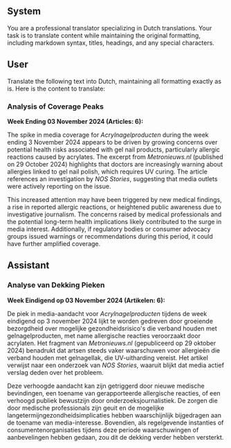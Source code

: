 ## System

You are a professional translator specializing in Dutch translations. 
Your task is to translate content while maintaining the original formatting, including markdown syntax, 
titles, headings, and any special characters.

## User

Translate the following text into Dutch, maintaining all formatting exactly as is.
Here is the content to translate:

### Analysis of Coverage Peaks

**Week Ending 03 November 2024 (Articles: 6):**

The spike in media coverage for *Acrylnagelproducten* during the week ending 3 November 2024 appears to be driven by growing concerns over potential health risks associated with gel nail products, particularly allergic reactions caused by acrylates. The excerpt from *Metronieuws.nl* (published on 29 October 2024) highlights that doctors are increasingly warning about allergies linked to gel nail polish, which requires UV curing. The article references an investigation by *NOS Stories*, suggesting that media outlets were actively reporting on the issue.

This increased attention may have been triggered by new medical findings, a rise in reported allergic reactions, or heightened public awareness due to investigative journalism. The concerns raised by medical professionals and the potential long-term health implications likely contributed to the surge in media interest. Additionally, if regulatory bodies or consumer advocacy groups issued warnings or recommendations during this period, it could have further amplified coverage.


## Assistant

### Analyse van Dekking Pieken

**Week Eindigend op 03 November 2024 (Artikelen: 6):**

De piek in media-aandacht voor *Acrylnagelproducten* tijdens de week eindigend op 3 november 2024 lijkt te worden gedreven door groeiende bezorgdheid over mogelijke gezondheidsrisico's die verband houden met gelnagelproducten, met name allergische reacties veroorzaakt door acrylaten. Het fragment van *Metronieuws.nl* (gepubliceerd op 29 oktober 2024) benadrukt dat artsen steeds vaker waarschuwen voor allergieën die verband houden met gelnagellak, die UV-uitharding vereist. Het artikel verwijst naar een onderzoek van *NOS Stories*, waaruit blijkt dat media actief verslag deden over het probleem.

Deze verhoogde aandacht kan zijn getriggerd door nieuwe medische bevindingen, een toename van gerapporteerde allergische reacties, of een verhoogd publiek bewustzijn door onderzoeksjournalistiek. De zorgen die door medische professionals zijn geuit en de mogelijke langetermijngezondheidsimplicaties hebben waarschijnlijk bijgedragen aan de toename van media-interesse. Bovendien, als regelgevende instanties of consumentenorganisaties tijdens deze periode waarschuwingen of aanbevelingen hebben gedaan, zou dit de dekking verder hebben versterkt.

